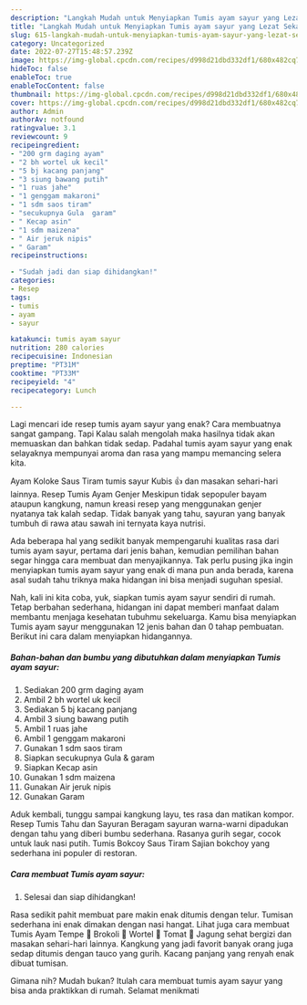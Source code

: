 ```yaml
---
description: "Langkah Mudah untuk Menyiapkan Tumis ayam sayur yang Lezat Sekali"
title: "Langkah Mudah untuk Menyiapkan Tumis ayam sayur yang Lezat Sekali"
slug: 615-langkah-mudah-untuk-menyiapkan-tumis-ayam-sayur-yang-lezat-sekali
category: Uncategorized
date: 2022-07-27T15:48:57.239Z
image: https://img-global.cpcdn.com/recipes/d998d21dbd332df1/680x482cq70/tumis-ayam-sayur-foto-resep-utama.jpg
hideToc: false
enableToc: true
enableTocContent: false
thumbnail: https://img-global.cpcdn.com/recipes/d998d21dbd332df1/680x482cq70/tumis-ayam-sayur-foto-resep-utama.jpg
cover: https://img-global.cpcdn.com/recipes/d998d21dbd332df1/680x482cq70/tumis-ayam-sayur-foto-resep-utama.jpg
author: Admin
authorAv: notfound
ratingvalue: 3.1
reviewcount: 9
recipeingredient:
- "200 grm daging ayam"
- "2 bh wortel uk kecil"
- "5 bj kacang panjang"
- "3 siung bawang putih"
- "1 ruas jahe"
- "1 genggam makaroni"
- "1 sdm saos tiram"
- "secukupnya Gula  garam"
- " Kecap asin"
- "1 sdm maizena"
- " Air jeruk nipis"
- " Garam"
recipeinstructions:

- "Sudah jadi dan siap dihidangkan!"
categories:
- Resep
tags:
- tumis
- ayam
- sayur

katakunci: tumis ayam sayur 
nutrition: 280 calories
recipecuisine: Indonesian
preptime: "PT31M"
cooktime: "PT33M"
recipeyield: "4"
recipecategory: Lunch

---
```



Lagi mencari ide resep tumis ayam sayur yang enak? Cara membuatnya sangat gampang. Tapi Kalau salah mengolah maka hasilnya tidak akan memuaskan dan bahkan tidak sedap. Padahal tumis ayam sayur yang enak selayaknya mempunyai aroma dan rasa yang mampu memancing selera kita.


Ayam Koloke Saus Tiram tumis sayur Kubis 👍 dan masakan sehari-hari lainnya. Resep Tumis Ayam Genjer Meskipun tidak sepopuler bayam ataupun kangkung, namun kreasi resep yang menggunakan genjer nyatanya tak kalah sedap. Tidak banyak yang tahu, sayuran yang banyak tumbuh di rawa atau sawah ini ternyata kaya nutrisi.

Ada beberapa hal yang sedikit banyak mempengaruhi kualitas rasa dari tumis ayam sayur, pertama dari jenis bahan, kemudian pemilihan bahan segar hingga cara membuat dan menyajikannya. Tak perlu pusing jika ingin menyiapkan tumis ayam sayur yang enak di mana pun anda berada, karena asal sudah tahu triknya maka hidangan ini bisa menjadi suguhan spesial.


Nah, kali ini kita coba, yuk, siapkan tumis ayam sayur sendiri di rumah. Tetap berbahan sederhana, hidangan ini dapat memberi manfaat dalam membantu menjaga kesehatan tubuhmu sekeluarga. Kamu bisa menyiapkan Tumis ayam sayur menggunakan 12 jenis bahan dan 0 tahap pembuatan. Berikut ini cara dalam menyiapkan hidangannya.

<!--inarticleads1-->

##### Bahan-bahan dan bumbu yang dibutuhkan dalam menyiapkan Tumis ayam sayur:

1. Sediakan 200 grm daging ayam
1. Ambil 2 bh wortel uk kecil
1. Sediakan 5 bj kacang panjang
1. Ambil 3 siung bawang putih
1. Ambil 1 ruas jahe
1. Ambil 1 genggam makaroni
1. Gunakan 1 sdm saos tiram
1. Siapkan secukupnya Gula &amp; garam
1. Siapkan  Kecap asin
1. Gunakan 1 sdm maizena
1. Gunakan  Air jeruk nipis
1. Gunakan  Garam


Aduk kembali, tunggu sampai kangkung layu, tes rasa dan matikan kompor. Resep Tumis Tahu dan Sayuran Beragam sayuran warna-warni dipadukan dengan tahu yang diberi bumbu sederhana. Rasanya gurih segar, cocok untuk lauk nasi putih. Tumis Bokcoy Saus Tiram Sajian bokchoy yang sederhana ini populer di restoran. 

<!--inarticleads2-->

##### Cara membuat Tumis ayam sayur:


1. Selesai dan siap dihidangkan!

Rasa sedikit pahit membuat pare makin enak ditumis dengan telur. Tumisan sederhana ini enak dimakan dengan nasi hangat. Lihat juga cara membuat Tumis Ayam Tempe 🥦 Brokoli 🥕 Wortel 🍅 Tomat 🌽 Jagung sehat bergizi dan masakan sehari-hari lainnya. Kangkung yang jadi favorit banyak orang juga sedap ditumis dengan tauco yang gurih. Kacang panjang yang renyah enak dibuat tumisan. 

Gimana nih? Mudah bukan? Itulah cara membuat tumis ayam sayur yang bisa anda praktikkan di rumah. Selamat menikmati
